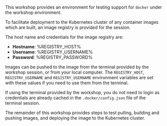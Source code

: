 This workshop provides an environment for testing support for ``docker`` under the workshop environment.

To facilitate deployment to the Kubernetes cluster of any container images which are built, an image registry is provided for the session.

The host name and credentials for the image registry are:

* **Hostname**: %REGISTRY_HOST%
* **Username**: %REGISTRY_USERNAME%
* **Password**: %REGISTRY_PASSWORD%

Images can be pushed to the image from the terminal provided by the workshop session, or from your local computer. The ``REGISTRY_HOST``, ``REGISTRY_USERNAME`` and ``REGISTRY_USERNAME`` environment variables are set with these values if you need to use them from the terminal.

If using the terminal provided by the workshop, you do not need to login as credentials are already cached in the ``.docker/config.json`` file of the terminal session.

The remainder of this workshop provides steps to test pulling, building and pushing images, and deploying the image to the Kubernetes cluster.
